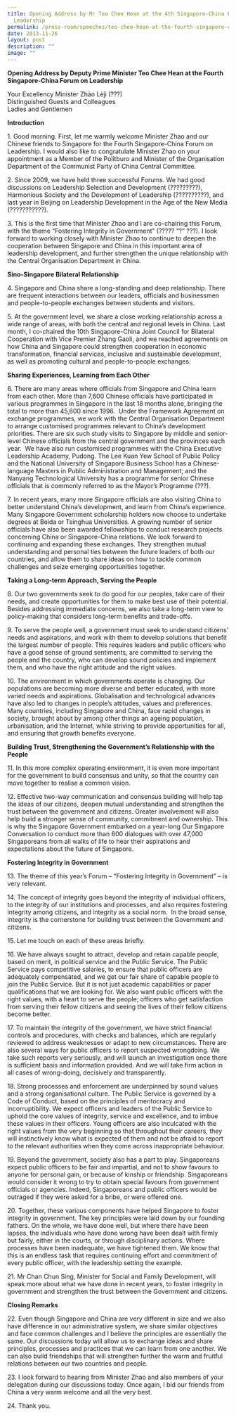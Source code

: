 ```yaml
---
title: Opening Address by Mr Teo Chee Hean at the 4th Singapore‑China Forum on
  Leadership
permalink: /press-room/speeches/teo-chee-hean-at-the-fourth-singapore-china-forum-on-leadership/
date: 2013-11-26
layout: post
description: ""
image: ""
---
```

**Opening Address by Deputy Prime Minister Teo Chee Hean at the Fourth Singapore-China Forum on Leadership**

Your Excellency Minister Zhào Lèjì (???)  
Distinguished Guests and Colleagues  
Ladies and Gentlemen  
  
**Introduction**  
  
1\. Good morning. First, let me warmly welcome Minister Zhao and our Chinese friends to Singapore for the Fourth Singapore-China Forum on Leadership. I would also like to congratulate Minister Zhao on your appointment as a Member of the Politburo and Minister of the Organisation Department of the Communist Party of China Central Committee.  
  
2\. Since 2009, we have held three successful Forums. We had good discussions on Leadership Selection and Development (?????????), Harmonious Society and the Development of Leadership (??????????), and last year in Beijing on Leadership Development in the Age of the New Media (???????????).  
  
3\. This is the first time that Minister Zhao and I are co-chairing this Forum, with the theme “Fostering Integrity in Government” (????? “?” ???). I look forward to working closely with Minister Zhao to continue to deepen the cooperation between Singapore and China in this important area of leadership development, and further strengthen the unique relationship with the Central Organisation Department in China.  
  
**Sino-Singapore Bilateral Relationship**  

4\. Singapore and China share a long-standing and deep relationship. There are frequent interactions between our leaders, officials and businessmen and people-to-people exchanges between students and visitors.   
  
5\. At the government level, we share a close working relationship across a wide range of areas, with both the central and regional levels in China. Last month, I co-chaired the 10th Singapore-China Joint Council for Bilateral Cooperation with Vice Premier Zhang Gaoli, and we reached agreements on how China and Singapore could strengthen cooperation in economic transformation, financial services, inclusive and sustainable development, as well as promoting cultural and people-to-people exchanges.    
  
  
**Sharing Experiences, Learning from Each Other**

6\. There are many areas where officials from Singapore and China learn from each other. More than 7,600 Chinese officials have participated in various programmes in Singapore in the last 18 months alone, bringing the total to more than 45,600 since 1996.  Under the Framework Agreement on exchange programmes, we work with the Central Organisation Department to arrange customised programmes relevant to China’s development priorities. There are six such study visits to Singapore by middle and senior-level Chinese officials from the central government and the provinces each year.  We have also run customised programmes with the China Executive Leadership Academy, Pudong. The Lee Kuan Yew School of Public Policy and the National University of Singapore Business School has a Chinese-language Masters in Public Administration and Management; and the Nanyang Technological University has a programme for senior Chinese officials that is commonly referred to as the Mayor’s Programme (???).  
  
7\. In recent years, many more Singapore officials are also visiting China to better understand China’s development, and learn from China’s experience. Many Singapore Government scholarship holders now choose to undertake degrees at Beida or Tsinghua Universities. A growing number of senior officials have also been awarded fellowships to conduct research projects concerning China or Singapore-China relations. We look forward to continuing and expanding these exchanges. They strengthen mutual understanding and personal ties between the future leaders of both our countries, and allow them to share ideas on how to tackle common challenges and seize emerging opportunities together.  
  
**Taking a Long-term Approach, Serving the People**

8\. Our two governments seek to do good for our peoples, take care of their needs, and create opportunities for them to make best use of their potential. Besides addressing immediate concerns, we also take a long-term view to policy-making that considers long-term benefits and trade-offs.  
  
9\. To serve the people well, a government must seek to understand citizens’ needs and aspirations, and work with them to develop solutions that benefit the largest number of people. This requires leaders and public officers who have a good sense of ground sentiments, are committed to serving the people and the country, who can develop sound policies and implement them, and who have the right attitude and the right values.  
  
10\. The environment in which governments operate is changing. Our populations are becoming more diverse and better educated, with more varied needs and aspirations. Globalisation and technological advances have also led to changes in people’s attitudes, values and preferences. Many countries, including Singapore and China, face rapid changes in society, brought about by among other things an ageing population, urbanisation, and the Internet, while striving to provide opportunities for all, and ensuring that growth benefits everyone.  
  
**Building Trust, Strengthening the Government’s Relationship with the People**

11\. In this more complex operating environment, it is even more important for the government to build consensus and unity, so that the country can move together to realise a common vision.  
  
12\. Effective two-way communication and consensus building will help tap the ideas of our citizens, deepen mutual understanding and strengthen the trust between the government and citizens. Greater involvement will also help build a stronger sense of community, commitment and ownership. This is why the Singapore Government embarked on a year-long Our Singapore Conversation to conduct more than 600 dialogues with over 47,000 Singaporeans from all walks of life to hear their aspirations and expectations about the future of Singapore.  
  
**Fostering Integrity in Government**

13\. The theme of this year’s Forum – “Fostering Integrity in Government” – is very relevant.  
  
14\. The concept of integrity goes beyond the integrity of individual officers, to the integrity of our institutions and processes, and also requires fostering integrity among citizens, and integrity as a social norm.  In the broad sense, integrity is the cornerstone for building trust between the Government and citizens.  
  
15\. Let me touch on each of these areas briefly.    
  
16\. We have always sought to attract, develop and retain capable people, based on merit, in political service and the Public Service. The Public Service pays competitive salaries, to ensure that public officers are adequately compensated, and we get our fair share of capable people to join the Public Service. But it is not just academic capabilities or paper qualifications that we are looking for. We also want public officers with the right values, with a heart to serve the people; officers who get satisfaction from serving their fellow citizens and seeing the lives of their fellow citizens become better.  
  
17\. To maintain the integrity of the government, we have strict financial controls and procedures, with checks and balances, which are regularly reviewed to address weaknesses or adapt to new circumstances. There are also several ways for public officers to report suspected wrongdoing. We take such reports very seriously, and will launch an investigation once there is sufficient basis and information provided. And we will take firm action in all cases of wrong-doing, decisively and transparently.  
  
18\. Strong processes and enforcement are underpinned by sound values and a strong organisational culture. The Public Service is governed by a Code of Conduct, based on the principles of meritocracy and incorruptibility. We expect officers and leaders of the Public Service to uphold the core values of integrity, service and excellence, and to imbue these values in their officers. Young officers are also inculcated with the right values from the very beginning so that throughout their careers, they will instinctively know what is expected of them and not be afraid to report to the relevant authorities when they come across inappropriate behaviour.  
  
19\. Beyond the government, society also has a part to play. Singaporeans expect public officers to be fair and impartial, and not to show favours to anyone for personal gain, or because of kinship or friendship. Singaporeans would consider it wrong to try to obtain special favours from government officials or agencies. Indeed, Singaporeans and public officers would be outraged if they were asked for a bribe, or were offered one.  
  
20\. Together, these various components have helped Singapore to foster integrity in government. The key principles were laid down by our founding fathers. On the whole, we have done well, but where there have been lapses, the individuals who have done wrong have been dealt with firmly but fairly, either in the courts, or through disciplinary actions. Where processes have been inadequate, we have tightened them. We know that this is an endless task that requires continuing effort and commitment of every public officer, with the leadership setting the example.   
  
21\. Mr Chan Chun Sing, Minister for Social and Family Development, will speak more about what we have done in recent years, to foster integrity in government and strengthen the trust between the Government and citizens.

**Closing Remarks**

22\. Even though Singapore and China are very different in size and we also have difference in our administrative system, we share similar objectives and face common challenges and I believe the principles are essentially the same. Our discussions today will allow us to exchange ideas and share principles, processes and practices that we can learn from one another. We can also build friendships that will strengthen further the warm and fruitful relations between our two countries and people.

23\. I look forward to hearing from Minister Zhao and also members of your delegation during our discussions today. Once again, I bid our friends from China a very warm welcome and all the very best.

24\. Thank you.